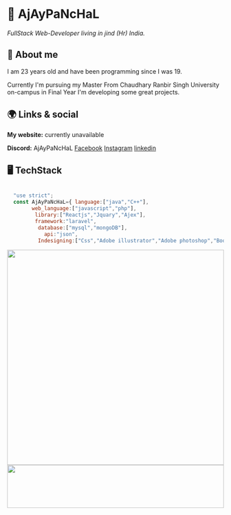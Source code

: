 # 🌈 AjAyPaNcHaL
*FullStack Web-Developer living in jind (Hr) India.*

## 🙋 About me
I am 23 years old and have been programming since I was 19.

Currently I'm pursuing my Master From Chaudhary Ranbir Singh University on-campus  in Final Year I'm developing some great projects.

## 🌍 Links & social
**My website:** currently unavailable

**Discord:** AjAyPaNcHaL
 [Facebook](https://www.facebook.com/ajaydeveloper8570 "ajay")
    [Instagram](https://www.instagram.com/ajaydeveloper8570 "ajay") 
    [linkedin](https://www.linkedin.com/in/ajay-panchal-2a6612212 "ajay") 

## 🖥 TechStack


```javascript

  "use strict";
  const AjAyPaNcHaL={ language:["java","C++"],
        web_language:["javascript","php"],
         library:["Reactjs","Jquary","Ajex"], 
         framework:"laravel",
          database:["mysql","mongoDB"],    
            api:"json",
          Indesigning:["Css","Adobe illustrator","Adobe photoshop","Bootstrap"] }
````          




<img src="https://giphy.com/static/img/zoomies.gif" width="100%" height="500"/> 

<img src="https://media.tenor.com/images/ea200a5305886e27264c831320ef5628/tenor.gif" width="100%" height="100"/> 
  
   
